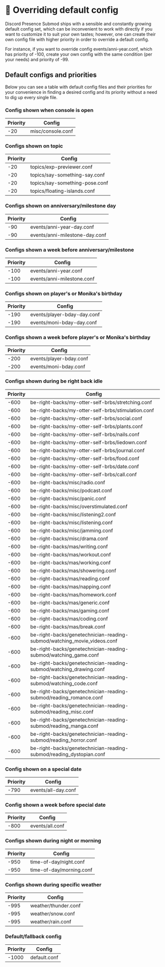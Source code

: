 # 🔌 Overriding default config

Discord Presence Submod ships with a sensible and constantly growing default
config set, which can be inconvenient to work with directly if you want to
customize it to suit your own tastes; however, one can create their own config
file with higher priority in order to override a default config.

For instance, if you want to override config events/anni-year.conf, which has
priority of -100, create your own config with the same condition (per your
needs) and priority of -99.

## Default configs and priorities

Below you can see a table with default config files and their priorities for
your convenience in finding a desired config and its priority without a need to
dig up every single file.

### Config shown when console is open

| Priority | Config                                                                  |
|----------|-------------------------------------------------------------------------|
| -20      | misc/console.conf                                                       |

### Configs shown on topic

| Priority | Config                                                                  |
|----------|-------------------------------------------------------------------------|
| -20      | topics/exp-previewer.conf                                               |
| -20      | topics/say-something-say.conf                                           |
| -20      | topics/say-something-pose.conf                                          |
| -20      | topics/floating-islands.conf                                            |

### Configs shown on anniversary/milestone day

| Priority | Config                                                                  |
|----------|-------------------------------------------------------------------------|
| -90      | events/anni-year-day.conf                                               |
| -90      | events/anni-milestone-day.conf                                          |

### Configs shown a week before anniversary/milestone

| Priority | Config                                                                  |
|----------|-------------------------------------------------------------------------|
| -100     | events/anni-year.conf                                                   |
| -100     | events/anni-milestone.conf                                              |

### Configs shown on player's or Monika's birthday

| Priority | Config                                                                  |
|----------|-------------------------------------------------------------------------|
| -190     | events/player-bday-day.conf                                             |
| -190     | events/moni-bday-day.conf                                               |

### Configs shown a week before player's or Monika's birthday

| Priority | Config                                                                  |
|----------|-------------------------------------------------------------------------|
| -200     | events/player-bday.conf                                                 |
| -200     | events/moni-bday.conf                                                   |

### Configs shown during be right back idle

| Priority | Config                                                                  |
|----------|-------------------------------------------------------------------------|
| -600     | be-right-backs/my-otter-self-brbs/stretching.conf                       |
| -600     | be-right-backs/my-otter-self-brbs/stimulation.conf                      |
| -600     | be-right-backs/my-otter-self-brbs/social.conf                           |
| -600     | be-right-backs/my-otter-self-brbs/plants.conf                           |
| -600     | be-right-backs/my-otter-self-brbs/nails.conf                            |
| -600     | be-right-backs/my-otter-self-brbs/liedown.conf                          |
| -600     | be-right-backs/my-otter-self-brbs/journal.conf                          |
| -600     | be-right-backs/my-otter-self-brbs/food.conf                             |
| -600     | be-right-backs/my-otter-self-brbs/date.conf                             |
| -600     | be-right-backs/my-otter-self-brbs/call.conf                             |
| -600     | be-right-backs/misc/radio.conf                                          |
| -600     | be-right-backs/misc/podcast.conf                                        |
| -600     | be-right-backs/misc/panic.conf                                          |
| -600     | be-right-backs/misc/overstimulated.conf                                 |
| -600     | be-right-backs/misc/listening2.conf                                     |
| -600     | be-right-backs/misc/listening.conf                                      |
| -600     | be-right-backs/misc/jamming.conf                                        |
| -600     | be-right-backs/misc/drama.conf                                          |
| -600     | be-right-backs/mas/writing.conf                                         |
| -600     | be-right-backs/mas/workout.conf                                         |
| -600     | be-right-backs/mas/working.conf                                         |
| -600     | be-right-backs/mas/showering.conf                                       |
| -600     | be-right-backs/mas/reading.conf                                         |
| -600     | be-right-backs/mas/napping.conf                                         |
| -600     | be-right-backs/mas/homework.conf                                        |
| -600     | be-right-backs/mas/generic.conf                                         |
| -600     | be-right-backs/mas/gaming.conf                                          |
| -600     | be-right-backs/mas/coding.conf                                          |
| -600     | be-right-backs/mas/break.conf                                           |
| -600     | be-right-backs/genetechnician-reading-submod/watching_movie_videos.conf |
| -600     | be-right-backs/genetechnician-reading-submod/watching_game.conf         |
| -600     | be-right-backs/genetechnician-reading-submod/watching_drawing.conf      |
| -600     | be-right-backs/genetechnician-reading-submod/watching_code.conf         |
| -600     | be-right-backs/genetechnician-reading-submod/reading_romance.conf       |
| -600     | be-right-backs/genetechnician-reading-submod/reading_misc.conf          |
| -600     | be-right-backs/genetechnician-reading-submod/reading_manga.conf         |
| -600     | be-right-backs/genetechnician-reading-submod/reading_horror.conf        |
| -600     | be-right-backs/genetechnician-reading-submod/reading_dystopian.conf     |

### Config shown on a special date

| Priority | Config                                                                  |
|----------|-------------------------------------------------------------------------|
| -790     | events/all-day.conf                                                     |

### Config shown a week before special date

| Priority | Config                                                                  |
|----------|-------------------------------------------------------------------------|
| -800     | events/all.conf                                                         |

### Configs shown during night or morning

| Priority | Config                                                                  |
|----------|-------------------------------------------------------------------------|
| -950     | time-of-day/night.conf                                                  |
| -950     | time-of-day/morning.conf                                                |

### Configs shown during specific weather

| Priority | Config                                                                  |
|----------|-------------------------------------------------------------------------|
| -995     | weather/thunder.conf                                                    |
| -995     | weather/snow.conf                                                       |
| -995     | weather/rain.conf                                                       |

### Default/fallback config

| Priority | Config                                                                  |
|----------|-------------------------------------------------------------------------|
| -1000    | default.conf                                                            |